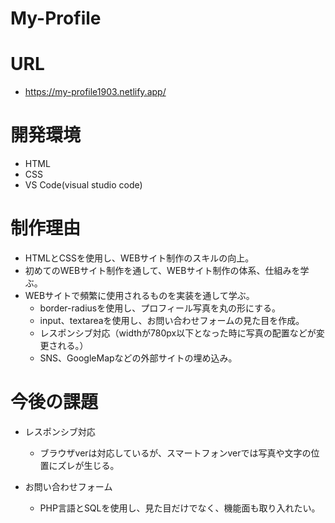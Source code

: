 # My-Profile

# URL
- https://my-profile1903.netlify.app/

# 開発環境
- HTML
- CSS
- VS Code(visual studio code)

# 制作理由
- HTMLとCSSを使用し、WEBサイト制作のスキルの向上。
- 初めてのWEBサイト制作を通して、WEBサイト制作の体系、仕組みを学ぶ。
- WEBサイトで頻繁に使用されるものを実装を通して学ぶ。
  - border-radiusを使用し、プロフィール写真を丸の形にする。
  - input、textareaを使用し、お問い合わせフォームの見た目を作成。
  - レスポンシブ対応（widthが780px以下となった時に写真の配置などが変更される。）
  - SNS、GoogleMapなどの外部サイトの埋め込み。


# 今後の課題
- レスポンシブ対応
  - ブラウザverは対応しているが、スマートフォンverでは写真や文字の位置にズレが生じる。

- お問い合わせフォーム
  - PHP言語とSQLを使用し、見た目だけでなく、機能面も取り入れたい。
